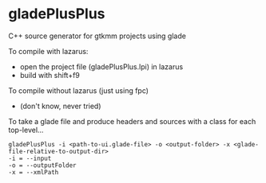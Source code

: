 gladePlusPlus
=============

C++ source generator for gtkmm projects using glade

To compile with lazarus:
 - open the project file (gladePlusPlus.lpi) in lazarus
 - build with shift+f9
 
To compile without lazarus (just using fpc)
 - (don't know, never tried)
 
To take a glade file and produce headers and sources with a class for each top-level...

    gladePlusPlus -i <path-to-ui.glade-file> -o <output-folder> -x <glade-file-relative-to-output-dir> 
    -i = --input
    -o = --outputFolder
    -x = --xmlPath
